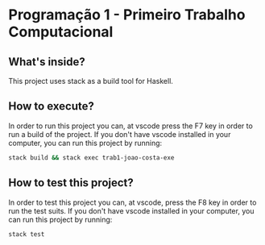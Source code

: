 # Programação 1 - Primeiro Trabalho Computacional

## What's inside?

This project uses stack as a build tool for Haskell.

## How to execute?

In order to run this project you can, at vscode press the F7 key in order to run
a build of the project. If you don't have vscode installed in your computer, you
can run this project by running:

```sh
stack build && stack exec trab1-joao-costa-exe
```

## How to test this project?

In order to test this project you can, at vscode, press the F8 key in order to
run the test suits. If you don't have vscode installed in your computer, you
can run this project by running:

```sh
stack test
```